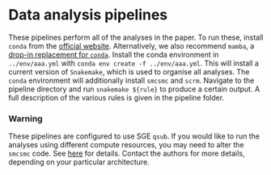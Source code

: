 # Data analysis pipelines

These pipelines perform all of the analyses in the paper. To run these, install `conda` from the [official website](https://docs.conda.io/projects/conda/en/latest/index.html). Alternatively, we also recommend `mamba`, a [drop-in replacement for `conda`](https://github.com/QuantStack/mamba). Install the conda environment in `../env/aaa.yml` with `conda env create -f ../env/aaa.yml`. This will install a current version of `Snakemake`, which is used to organise all analyses.  The `conda` environment will additionally install `smcsmc` and `scrm`. Navigate to the pipeline directory and run `snakemake ${rule}` to produce a certain output. A full description of the various rules is given in the pipeline folder.

### Warning

These pipelines are configured to use SGE `qsub`. If you would like to run the analyses using different compute resources, you may need to alter the `smcsmc` code. See [here](https://smcsmc.readthedocs.io/en/latest/usage/cluster.html) for details. Contact the authors for more details, depending on your particular architecture.
